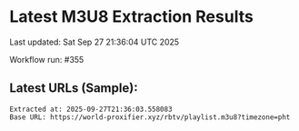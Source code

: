 # Latest M3U8 Extraction Results

Last updated: Sat Sep 27 21:36:04 UTC 2025

Workflow run: #355

## Latest URLs (Sample):
```
Extracted at: 2025-09-27T21:36:03.558083
Base URL: https://world-proxifier.xyz/rbtv/playlist.m3u8?timezone=pht

```

